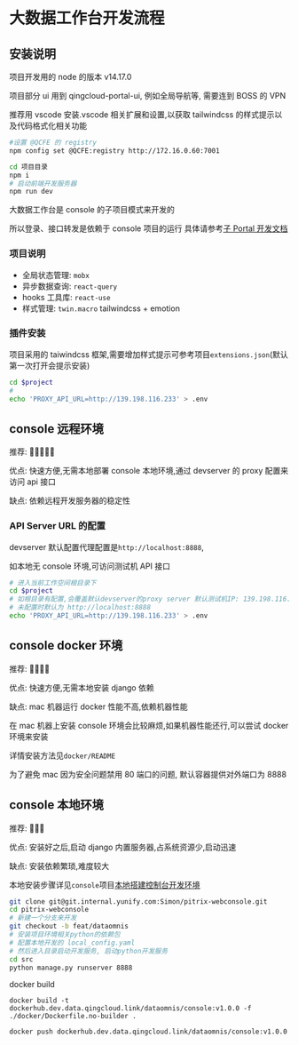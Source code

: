 # 大数据工作台开发流程

## 安装说明

项目开发用的 node 的版本 v14.17.0

项目部分 ui 用到 qingcloud-portal-ui, 例如全局导航等, 需要连到 BOSS 的 VPN

推荐用 vscode 安装.vscode 相关扩展和设置,以获取 tailwindcss 的样式提示以及代码格式化相关功能

```bash
#设置 @QCFE 的 registry
npm config set @QCFE:registry http://172.16.0.60:7001

cd 项目目录
npm i
# 启动前端开发服务器
npm run dev
```

大数据工作台是 console 的子项目模式来开发的

所以登录、接口转发是依赖于 console 项目的运行
具体请参考[子 Portal 开发文档](https://cwiki.yunify.com/pages/viewpage.action?pageId=63358627)

### 项目说明

- 全局状态管理: `mobx`
- 异步数据查询: `react-query`
- hooks 工具库: `react-use`
- 样式管理: `twin.macro` tailwindcss + emotion

### 插件安装

项目采用的 taiwindcss 框架,需要增加样式提示可参考项目`extensions.json`(默认第一次打开会提示安装)

```bash
cd $project
#
echo 'PROXY_API_URL=http://139.198.116.233' > .env

```

## console 远程环境

推荐: 🌟🌟🌟🌟🌟

优点: 快速方便,无需本地部署 console 本地环境,通过 devserver 的 proxy 配置来访问 api 接口

缺点: 依赖远程开发服务器的稳定性

### API Server URL 的配置

devserver 默认配置代理配置是`http://localhost:8888`,

如本地无 console 环境,可访问测试机 API 接口

```bash
# 进入当前工作空间根目录下
cd $project
# 如根目录有配置,会覆盖默认devserver的proxy server 默认测试机IP: 139.198.116.233
# 未配置时默认为 http://localhost:8888
echo 'PROXY_API_URL=http://139.198.116.233' > .env
```

## console docker 环境

推荐: 🌟🌟🌟🌟

优点: 快速方便,无需本地安装 django 依赖

缺点: mac 机器运行 docker 性能不高,依赖机器性能

在 mac 机器上安装 console 环境会比较麻烦,如果机器性能还行,可以尝试 docker 环境来安装

详情安装方法见`docker/README`

为了避免 mac 因为安全问题禁用 80 端口的问题, 默认容器提供对外端口为 8888

## console 本地环境

推荐: 🌟🌟🌟

优点: 安装好之后,启动 django 内置服务器,占系统资源少,启动迅速

缺点: 安装依赖繁琐,难度较大

本地安装步骤详见`console`项目[本地搭建控制台开发环境](https://cwiki.yunify.com/pages/viewpage.action?pageId=23687305)

```bash
git clone git@git.internal.yunify.com:Simon/pitrix-webconsole.git
cd pitrix-webconsole
# 新建一个分支来开发
git checkout -b feat/dataomnis
# 安装项目环境相关python的依赖包
# 配置本地开发的 local_config.yaml
# 然后进入目录启动开发服务, 启动python开发服务
cd src
python manage.py runserver 8888
```

docker build
```
docker build -t dockerhub.dev.data.qingcloud.link/dataomnis/console:v1.0.0 -f ./docker/Dockerfile.no-builder .

docker push dockerhub.dev.data.qingcloud.link/dataomnis/console:v1.0.0
```

